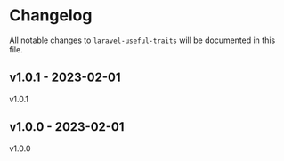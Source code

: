 # Changelog

All notable changes to `laravel-useful-traits` will be documented in this file.

## v1.0.1 - 2023-02-01

v1.0.1

## v1.0.0 - 2023-02-01

v1.0.0
